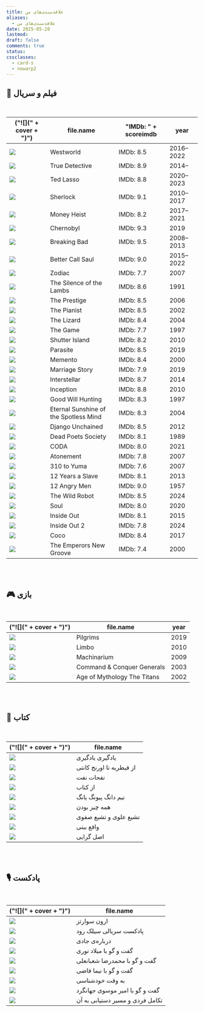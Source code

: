 ```yaml
---
title: علاقه‌مندی‌های من
aliases:
  - علاقه‌مندی‌های من
date: 2025-05-28
lastmod: 
draft: false
comments: true
status: 
cssclasses:
  - card-s
  - nowarp2
---
```

## 🍿 فیلم و سریال 

<br> 

<!-- QueryToSerialize: table without id ("![](" + cover + ")"), file.name, "IMDb: " + scoreimdb, year FROM #Movie WHERE (type = "movie" OR type = "animation" OR type = "series") AND rating >= "⭐⭐⭐⭐⭐" SORT type DESC -->
<!-- SerializedQuery: table without id ("![](" + cover + ")"), file.name, "IMDb: " + scoreimdb, year FROM #Movie WHERE (type = "movie" OR type = "animation" OR type = "series") AND rating >= "⭐⭐⭐⭐⭐" SORT type DESC -->

| ("![](" + cover + ")")                                                                                                                  | file.name                             | "IMDb: " + scoreimdb | year      |
| --------------------------------------------------------------------------------------------------------------------------------------- | ------------------------------------- | -------------------- | --------- |
| ![](https://m.media-amazon.com/images/M/MV5BZDg1OWRiMTktZDdiNy00NTZlLTg2Y2EtNWRiMTcxMGE5YTUxXkEyXkFqcGdeQXVyMTM2MDY0OTYx._V1_SX300.jpg) | Westworld                             | IMDb: 8.5            | 2016–2022 |
| ![](https://m.media-amazon.com/images/M/MV5BYjgwYzA1NWMtNDYyZi00ZGQyLWI5NTktMDYwZjE2OTIwZWEwXkEyXkFqcGc@._V1_SX300.jpg)                 | True Detective                        | IMDb: 8.9            | 2014–     |
| ![](https://m.media-amazon.com/images/M/MV5BMTdmZjBjZjQtY2JiNS00Y2ZlLTg2NzgtMjUzMGY2OTVmOWJiXkEyXkFqcGdeQXVyMDM2NDM2MQ@@._V1_SX300.jpg) | Ted Lasso                             | IMDb: 8.8            | 2020–2023 |
| ![](https://m.media-amazon.com/images/M/MV5BMWEzNTFlMTQtMzhjOS00MzQ1LWJjNjgtY2RhMjFhYjQwYjIzXkEyXkFqcGdeQXVyNDIzMzcwNjc@._V1_SX300.jpg) | Sherlock                              | IMDb: 9.1            | 2010–2017 |
| ![](https://m.media-amazon.com/images/M/MV5BODI0ZTljYTMtODQ1NC00NmI0LTk1YWUtN2FlNDM1MDExMDlhXkEyXkFqcGdeQXVyMTM0NTUzNDIy._V1_SX300.jpg) | Money Heist                           | IMDb: 8.2            | 2017–2021 |
| ![](https://m.media-amazon.com/images/M/MV5BMmQ0Y2JiM2EtOWIwMy00MWVjLTgxZDctZTQzOWU3ODkzMWY4XkEyXkFqcGc@._V1_SX300.jpg)                 | Chernobyl                             | IMDb: 9.3            | 2019      |
| ![](https://m.media-amazon.com/images/M/MV5BYmQ4YWMxYjUtNjZmYi00MDQ1LWFjMjMtNjA5ZDdiYjdiODU5XkEyXkFqcGdeQXVyMTMzNDExODE5._V1_SX300.jpg) | Breaking Bad                          | IMDb: 9.5            | 2008–2013 |
| ![](https://m.media-amazon.com/images/M/MV5BZDA4YmE0OTYtMmRmNS00Mzk2LTlhM2MtNjk4NzBjZGE1MmIyXkEyXkFqcGdeQXVyMTMzNDExODE5._V1_SX300.jpg) | Better Call Saul                      | IMDb: 9.0            | 2015–2022 |
| ![](https://m.media-amazon.com/images/M/MV5BN2UwNDc5NmEtNjVjZS00OTI5LWE5YjctMWM3ZjBiZGYwMGI2XkEyXkFqcGdeQXVyNzkwMjQ5NzM@._V1_SX300.jpg) | Zodiac                                | IMDb: 7.7            | 2007      |
| ![](https://m.media-amazon.com/images/M/MV5BNjNhZTk0ZmEtNjJhMi00YzFlLWE1MmEtYzM1M2ZmMGMwMTU4XkEyXkFqcGdeQXVyNjU0OTQ0OTY@._V1_SX300.jpg) | The Silence of the Lambs              | IMDb: 8.6            | 1991      |
| ![](https://m.media-amazon.com/images/M/MV5BMjA4NDI0MTIxNF5BMl5BanBnXkFtZTYwNTM0MzY2._V1_SX300.jpg)                                     | The Prestige                          | IMDb: 8.5            | 2006      |
| ![](https://m.media-amazon.com/images/M/MV5BOWRiZDIxZjktMTA1NC00MDQ2LWEzMjUtMTliZmY3NjQ3ODJiXkEyXkFqcGdeQXVyNjU0OTQ0OTY@._V1_SX300.jpg) | The Pianist                           | IMDb: 8.5            | 2002      |
| ![](https://m.media-amazon.com/images/M/MV5BZDE3YzQ3YmQtMDI0NC00NDdhLWI2MGUtYjZiM2Q0ZGM5ZGI4XkEyXkFqcGdeQXVyNDk2MjM2MDI@._V1_SX300.jpg) | The Lizard                            | IMDb: 8.4            | 2004      |
| ![](https://m.media-amazon.com/images/M/MV5BNWQ2ODFhNWItNTA4NS00MzkyLTgyYzUtZjlhYWE5MmEzY2Q1XkEyXkFqcGdeQXVyMjUzOTY1NTc@._V1_SX300.jpg) | The Game                              | IMDb: 7.7            | 1997      |
| ![](https://m.media-amazon.com/images/M/MV5BYzhiNDkyNzktNTZmYS00ZTBkLTk2MDAtM2U0YjU1MzgxZjgzXkEyXkFqcGdeQXVyMTMxODk2OTU@._V1_SX300.jpg) | Shutter Island                        | IMDb: 8.2            | 2010      |
| ![](https://m.media-amazon.com/images/M/MV5BYWZjMjk3ZTItODQ2ZC00NTY5LWE0ZDYtZTI3MjcwN2Q5NTVkXkEyXkFqcGdeQXVyODk4OTc3MTY@._V1_SX300.jpg) | Parasite                              | IMDb: 8.5            | 2019      |
| ![](https://m.media-amazon.com/images/M/MV5BZTcyNjk1MjgtOWI3Mi00YzQwLWI5MTktMzY4ZmI2NDAyNzYzXkEyXkFqcGdeQXVyNjU0OTQ0OTY@._V1_SX300.jpg) | Memento                               | IMDb: 8.4            | 2000      |
| ![](https://m.media-amazon.com/images/M/MV5BNmE0OWJlM2MtNzhmMi00YmQyLTlmY2EtZmUzNzBiNGRlN2JkXkEyXkFqcGc@._V1_SX300.jpg)                 | Marriage Story                        | IMDb: 7.9            | 2019      |
| ![](https://m.media-amazon.com/images/M/MV5BZjdkOTU3MDktN2IxOS00OGEyLWFmMjktY2FiMmZkNWIyODZiXkEyXkFqcGdeQXVyMTMxODk2OTU@._V1_SX300.jpg) | Interstellar                          | IMDb: 8.7            | 2014      |
| ![](https://m.media-amazon.com/images/M/MV5BMjAxMzY3NjcxNF5BMl5BanBnXkFtZTcwNTI5OTM0Mw@@._V1_SX300.jpg)                                 | Inception                             | IMDb: 8.8            | 2010      |
| ![](https://m.media-amazon.com/images/M/MV5BNDdjZGQ5YzEtNTc2My00Mjc0LWFlMTctYzkwMzZlNzdiZWYzXkEyXkFqcGc@._V1_SX300.jpg)                 | Good Will Hunting                     | IMDb: 8.3            | 1997      |
| ![](https://m.media-amazon.com/images/M/MV5BMTY4NzcwODg3Nl5BMl5BanBnXkFtZTcwNTEwOTMyMw@@._V1_SX300.jpg)                                 | Eternal Sunshine of the Spotless Mind | IMDb: 8.3            | 2004      |
| ![](https://m.media-amazon.com/images/M/MV5BMjIyNTQ5NjQ1OV5BMl5BanBnXkFtZTcwODg1MDU4OA@@._V1_SX300.jpg)                                 | Django Unchained                      | IMDb: 8.5            | 2012      |
| ![](https://m.media-amazon.com/images/M/MV5BMDYwNGVlY2ItMWYxMS00YjZiLWE5MTAtYWM5NWQ2ZWJjY2Q3XkEyXkFqcGc@._V1_SX300.jpg)                 | Dead Poets Society                    | IMDb: 8.1            | 1989      |
| ![](https://m.media-amazon.com/images/M/MV5BYzkyNzNiMDItMGU1Yy00NmEyLWE4N2ItMjkzMDZmMmVhNDU4XkEyXkFqcGdeQXVyMTkxNjUyNQ@@._V1_SX300.jpg) | CODA                                  | IMDb: 8.0            | 2021      |
| ![](https://m.media-amazon.com/images/M/MV5BZmQ5ZjZlMzMtODA1ZS00NTNiLWIzOTYtOTQyYjQ2YWQxMTA1XkEyXkFqcGc@._V1_SX300.jpg)                 | Atonement                             | IMDb: 7.8            | 2007      |
| ![](https://m.media-amazon.com/images/M/MV5BODE0NTcxNTQzNF5BMl5BanBnXkFtZTcwMzczOTIzMw@@._V1_SX300.jpg)                                 | 310 to Yuma                           | IMDb: 7.6            | 2007      |
| ![](https://m.media-amazon.com/images/M/MV5BMjExMTEzODkyN15BMl5BanBnXkFtZTcwNTU4NTc4OQ@@._V1_SX300.jpg)                                 | 12 Years a Slave                      | IMDb: 8.1            | 2013      |
| ![](https://m.media-amazon.com/images/M/MV5BMWU4N2FjNzYtNTVkNC00NzQ0LTg0MjAtYTJlMjFhNGUxZDFmXkEyXkFqcGdeQXVyNjc1NTYyMjg@._V1_SX300.jpg) | 12 Angry Men                          | IMDb: 9.0            | 1957      |
| ![](https://m.media-amazon.com/images/M/MV5BZjM2M2E3YzAtZDJjYy00MDhkLThiYmItOGZhNzQ3NTgyZmI0XkEyXkFqcGc@._V1_SX300.jpg)                 | The Wild Robot                        | IMDb: 8.5            | 2024      |
| ![](https://m.media-amazon.com/images/M/MV5BZGE1MDg5M2MtNTkyZS00MTY5LTg1YzUtZTlhZmM1Y2EwNmFmXkEyXkFqcGdeQXVyNjA3OTI0MDc@._V1_SX300.jpg) | Soul                                  | IMDb: 8.0            | 2020      |
| ![](https://m.media-amazon.com/images/M/MV5BOTgxMDQwMDk0OF5BMl5BanBnXkFtZTgwNjU5OTg2NDE@._V1_SX300.jpg)                                 | Inside Out                            | IMDb: 8.1            | 2015      |
| ![](https://m.media-amazon.com/images/M/MV5BYTc1MDQ3NjAtOWEzMi00YzE1LWI2OWUtNjQ0OWJkMzI3MDhmXkEyXkFqcGdeQXVyMDM2NDM2MQ@@._V1_SX300.jpg) | Inside Out 2                          | IMDb: 7.8            | 2024      |
| ![](https://m.media-amazon.com/images/M/MV5BYjQ5NjM0Y2YtNjZkNC00ZDhkLWJjMWItN2QyNzFkMDE3ZjAxXkEyXkFqcGdeQXVyODIxMzk5NjA@._V1_SX300.jpg) | Coco                                  | IMDb: 8.4            | 2017      |
| ![](https://m.media-amazon.com/images/M/MV5BMjM2MWU5ZDEtNDZlZC00ZmQ2LThiOTEtMmZkMzAxMmI5MGIyXkEyXkFqcGc@._V1_SX300.jpg)                 | The Emperors New Groove               | IMDb: 7.4            | 2000      |
<!-- SerializedQuery END -->

<br> <br> 

## 🎮 بازی

<br> 

<!-- QueryToSerialize: table without id ("![](" + cover + ")"), file.name, year FROM #Game WHERE rating >= "⭐⭐⭐⭐⭐" SORT year DESC -->
<!-- SerializedQuery: table without id ("![](" + cover + ")"), file.name, year FROM #Game WHERE rating >= "⭐⭐⭐⭐⭐" SORT year DESC -->

| ("![](" + cover + ")")                                                                                                          | file.name                   | year |
| ------------------------------------------------------------------------------------------------------------------------------- | --------------------------- | ---- |
| ![](https://m.media-amazon.com/images/M/MV5BNDRjMjQ3YzItNjZjMS00OTk2LTk0NjEtNTA4YWIyN2IxM2Q3XkEyXkFqcGc@._V1_FMjpg_UX1000_.jpg) | Pilgrims                    | 2019 |
| ![](https://m.media-amazon.com/images/M/MV5BNDY3NzhjYjEtMTlmYS00OWI1LWExNWYtM2I1MDdmYmE3ZjQ2XkEyXkFqcGc@._V1_FMjpg_UX1000_.jpg) | Limbo                       | 2010 |
| ![](https://m.media-amazon.com/images/M/MV5BZjUzMmQ1ZmMtYTAyMS00OTgzLWJkYjUtOGI4YzA1M2QxZmFjXkEyXkFqcGc@._V1_FMjpg_UX1000_.jpg) | Machinarium                 | 2009 |
| ![](https://m.media-amazon.com/images/M/MV5BOTA5MGNlODEtNzMxZC00ZDBmLTlhOGYtYTEzYjRhYTE5ZjYyXkEyXkFqcGc@._V1_FMjpg_UX1000_.jpg) | Command & Conquer Generals  | 2003 |
| ![](https://m.media-amazon.com/images/M/MV5BMjExMDU5MzQ4MV5BMl5BanBnXkFtZTcwMjc4NjkyMQ@@._V1_SX300.jpg)                         | Age of Mythology The Titans | 2002 |
<!-- SerializedQuery END -->

<br> <br> 


## 📖 کتاب

<br> 

<!-- QueryToSerialize: table without id ("![](" + cover + ")"), file.name FROM #Book WHERE rating >= "⭐⭐⭐⭐⭐" SORT date DESC -->
<!-- SerializedQuery: table without id ("![](" + cover + ")"), file.name FROM #Book WHERE rating >= "⭐⭐⭐⭐⭐" SORT date DESC -->

| ("![](" + cover + ")")                                                                                                                                       | file.name                |
| ------------------------------------------------------------------------------------------------------------------------------------------------------------ | ------------------------ |
| ![](https://images-na.ssl-images-amazon.com/images/S/compressed.photo.goodreads.com/books/1678958674i/123254244.jpg)                                         | یادگیری یادگیری          |
| ![](https://images-na.ssl-images-amazon.com/images/S/compressed.photo.goodreads.com/books/1630003593i/58863007.jpg)                                          | از قیطریه تا اورنج کانتی |
| ![](https://images-na.ssl-images-amazon.com/images/S/compressed.photo.goodreads.com/books/1518194023i/8177701.jpg)                                           | نفحات نفت                |
| ![](https://s32.picofile.com/file/8478581626/as_keteb.jpg)                                                                                                   | از کتاب                  |
| ![](https://images-na.ssl-images-amazon.com/images/S/compressed.photo.goodreads.com/books/1588848644i/52120442.jpg)                                          | نیم دانگ پیونگ یانگ      |
| ![](https://images-na.ssl-images-amazon.com/images/S/compressed.photo.goodreads.com/books/1722685735i/56970018.jpg)                                          | همه چیز بودن             |
| ![](https://s32.picofile.com/file/8478564150/%D8%AA%D8%B4%DB%8C%D8%B9_%D8%B9%D9%84%D9%88%DB%8C_%D9%88_%D8%AA%D8%B4%DB%8C%D8%B9_%D8%B5%D9%81%D9%88%DB%8C.jpg) | تشیع علوی و تشیع صفوی    |
| ![](https://images-na.ssl-images-amazon.com/images/S/compressed.photo.goodreads.com/books/1627556737i/58655142.jpg)                                          | واقع بینی                |
| ![](https://images-na.ssl-images-amazon.com/images/S/compressed.photo.goodreads.com/books/1557043739i/45456933.jpg)                                          | اصل گرایی                |
<!-- SerializedQuery END -->

<br> <br>

## 🎙️ پادکست

<br> 

<!-- QueryToSerialize: table without id ("![](" + cover + ")"), file.name FROM #Podcast WHERE rating >= "⭐⭐⭐⭐⭐" SORT date DESC -->
<!-- SerializedQuery: table without id ("![](" + cover + ")"), file.name FROM #Podcast WHERE rating >= "⭐⭐⭐⭐⭐" SORT date DESC -->

| ("![](" + cover + ")")                                                                                                                                 | file.name                       |
| ------------------------------------------------------------------------------------------------------------------------------------------------------ | ------------------------------- |
| ![](https://s3.castbox.fm/fa/2a/d7/aaa93a35d438332970e72f5a0f2898dade_scaled_v1_400.jpg)                                                               | ارون سوارتز                     |
| ![](https://assets.pippa.io/shows/651e9d60130f3400115df9a0/651e9d670934650010d2cb55.jpg)                                                               | پادکست سریالی سیلک رود          |
| ![](https://assets.pippa.io/shows/623ee6e745754c001233a890/1723832715268-786aa403-420d-4f81-a6e5-ea92f8349905.jpeg)                                    | درباره‌ی جادی                   |
| ![](https://pbcdn1.podbean.com/imglogo/ep-logo/pbblog14019751/41966155_544476649314360_7141092516463378432_n_2_rmuyxu.jpg)                             | گفت و گو با میلاد نوری          |
| ![](https://s3.castbox.fm/8b/a4/6b/c98e8fe7297860325375927ba84fcbd45c_scaled_v1_400.jpg)                                                               | گفت و گو با محمدرضا شعبانعلی    |
| ![](https://s3.castbox.fm/c8/00/6e/34b30664ce6fea0eda96b92f3be28bce66_scaled_v1_400.jpg)                                                               | گفت و گو با نیما قاضی           |
| ![](https://s32.picofile.com/file/8478577742/%D8%A8%D9%87_%D9%88%D9%82%D8%AA_%D8%AE%D9%88%D8%AF%D8%B4%D9%86%D8%A7%D8%B3%DB%8C.jpg)                     | به وقت خودشناسی                 |
| ![](https://pbcdn1.podbean.com/imglogo/ep-logo/pbblog14019751/IMG_20220730_153351_-_Copy_h6r4sa.jpg)                                                   | گفت و گو با امیر موسوی جهانگرد  |
| ![](https://is1-ssl.mzstatic.com/image/thumb/Podcasts125/v4/e6/9c/9a/e69c9aaf-8854-c2aa-95fc-258b71c32a75/mza_12938323960868958472.jpg/500x500bb.webp) | تکامل فردی و مسیر دستیابی به آن |
<!-- SerializedQuery END -->
